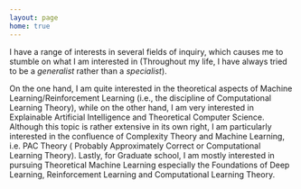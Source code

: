 ```yaml
---
layout: page
home: true
---
```


I have a range of interests in several fields of inquiry, which causes me to stumble on what I am interested in (Throughout my life, I have always tried to be a *generalist* rather than a *specialist*). 

On the one hand, I am quite
interested in the theoretical aspects of Machine Learning/Reinforcement Learning (i.e., the discipline of Computational Learning Theory), while on the other hand, I am very interested in Explainable Artificial Intelligence and Theoretical Computer Science. Although this topic is rather extensive in its own right, I am particularly interested in the confluence of Complexity Theory and Machine Learning, i.e. PAC Theory ( Probably Approximately Correct or Computational Learning Theory). Lastly, for Graduate school, I am mostly interested in pursuing Theoretical Machine Learning especially the Foundations of Deep Learning, Reinforcement Learning and Computational Learning Theory.


<!--
<script src="https://apps.elfsight.com/p/platform.js" defer></script>
<div class="elfsight-app-b13063fd-194b-41ac-a7f5-7c5932cf93f7"></div>
-->
<!--<h4 class="posts-item-note">Recent Posts</h4>
{% for post in site.posts limit:11%}
<article class="post-item" align = "center">
  <span class="post-item-date" align = "center">{{ post.date  | date: "%b %d, %Y" }}</span>
  <h4 class="post-item-title" align = "center">
    <a href="{{ post.url }}">{{ post.title | escape }}</a>
  </h4>
</article>
{% endfor %}
-->

<!--<h4 class="posts-item-note" href = "/resume">All Posts</h4>-->
